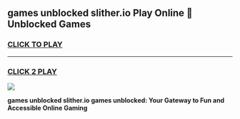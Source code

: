 
## games unblocked slither.io Play Online 👋 Unblocked Games
<h3>
<a href="https://premium.freeplayer.one?title=games_unblocked_slither.io&ref=19F">CLICK TO PLAY</a></h3>
<hr>

<h3>
<a href="https://premium.freeplayer.one?title=games_unblocked_slither.io&ref=19F">CLICK 2 PLAY</a>
  
</h3>

<a href="https://premium.freeplayer.one?title=games_unblocked_slither.io&ref=19F"><img src="https://clearcache.store/games.png"></a>


**games unblocked slither.io games unblocked: Your Gateway to Fun and Accessible Online Gaming**
